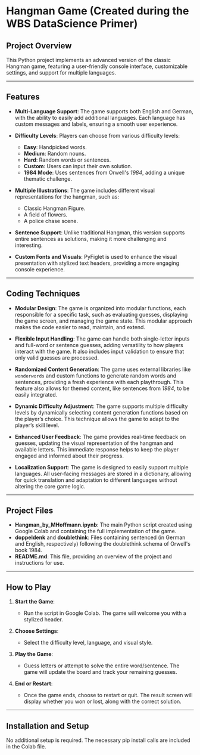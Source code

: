 # Hangman Game (Created during the WBS DataScience Primer)

## Project Overview

This Python project implements an advanced version of the classic Hangman game, featuring a user-friendly console interface, customizable settings, and support for multiple languages.

-----

## Features

- **Multi-Language Support**: The game supports both English and German, with the ability to easily add additional languages. Each language has custom messages and labels, ensuring a smooth user experience.

- **Difficulty Levels**: Players can choose from various difficulty levels:
  - **Easy**: Handpicked words.
  - **Medium**: Random nouns.
  - **Hard**: Random words or sentences.
  - **Custom**: Users can input their own solution.
  - **1984 Mode**: Uses sentences from Orwell's *1984*, adding a unique thematic challenge.

- **Multiple Illustrations**: The game includes different visual representations for the hangman, such as:
  - Classic Hangman Figure.
  - A field of flowers.
  - A police chase scene.

- **Sentence Support**: Unlike traditional Hangman, this version supports entire sentences as solutions, making it more challenging and interesting.

- **Custom Fonts and Visuals**: PyFiglet is used to enhance the visual presentation with stylized text headers, providing a more engaging console experience.

-----

## Coding Techniques

- **Modular Design**: The game is organized into modular functions, each responsible for a specific task, such as evaluating guesses, displaying the game screen, and managing the game state. This modular approach makes the code easier to read, maintain, and extend.

- **Flexible Input Handling**: The game can handle both single-letter inputs and full-word or sentence guesses, adding versatility to how players interact with the game. It also includes input validation to ensure that only valid guesses are processed.

- **Randomized Content Generation**: The game uses external libraries like `wonderwords` and custom functions to generate random words and sentences, providing a fresh experience with each playthrough. This feature also allows for themed content, like sentences from *1984*, to be easily integrated.

- **Dynamic Difficulty Adjustment**: The game supports multiple difficulty levels by dynamically selecting content generation functions based on the player’s choice. This technique allows the game to adapt to the player’s skill level.

- **Enhanced User Feedback**: The game provides real-time feedback on guesses, updating the visual representation of the hangman and available letters. This immediate response helps to keep the player engaged and informed about their progress.

- **Localization Support**: The game is designed to easily support multiple languages. All user-facing messages are stored in a dictionary, allowing for quick translation and adaptation to different languages without altering the core game logic.

-----

## Project Files

- **Hangman_by_MHoffmann.ipynb**: The main Python script created using Google Colab and containing the full implementation of the game.
- **doppeldenk** and **doublethink**: Files containing sentenced (in German and English, respectively) following the doublethink schema of Orwell's book 1984.
- **README.md**: This file, providing an overview of the project and instructions for use.

-----

## How to Play

1. **Start the Game**:
   - Run the script in Google Colab. The game will welcome you with a stylized header.

2. **Choose Settings**:
   - Select the difficulty level, language, and visual style. 

3. **Play the Game**:
   - Guess letters or attempt to solve the entire word/sentence. The game will update the board and track your remaining guesses.

4. **End or Restart**:
   - Once the game ends, choose to restart or quit. The result screen will display whether you won or lost, along with the correct solution.

-----

## Installation and Setup

No additional setup is required. The necessary pip install calls are included in the Colab file.
